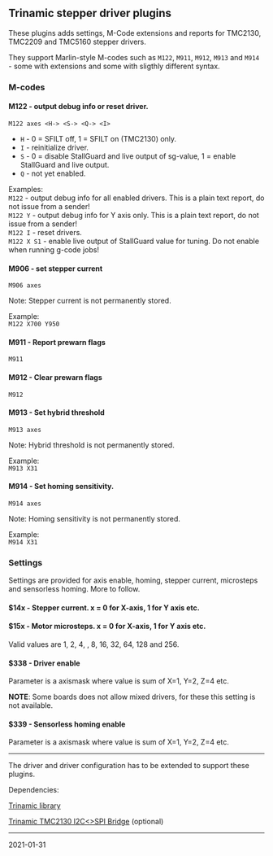 ## Trinamic stepper driver plugins

These plugins adds settings, M-Code extensions and reports for TMC2130, TMC2209 and TMC5160 stepper drivers.

They support Marlin-style M-codes such as `M122`, `M911`, `M912`, `M913` and `M914` - some with extensions and some with sligthly different syntax.

### M-codes

#### M122 - output debug info or reset driver.

`M122 axes <H-> <S-> <Q-> <I>`

* `H` - 0 = SFILT off, 1 = SFILT on \(TMC2130\) only.
* `I` - reinitialize driver.
* `S` - 0 = disable StallGuard and live output of sg-value, 1 = enable StallGuard and live output. 
* `Q` - not yet enabled.

Examples:  
`M122` - output debug info for all enabled drivers. This is a plain text report, do not issue from a sender!  
`M122 Y` - output debug info for Y axis only. This is a plain text report, do not issue from a sender!  
`M122 I` - reset drivers.  
`M122 X S1` - enable live output of StallGuard value for tuning. Do not enable when running g-code jobs!  

#### M906 - set stepper current

`M906 axes`

Note: Stepper current is not permanently stored.

Example:  
`M122 X700 Y950`

#### M911 - Report prewarn flags

`M911`  

#### M912 - Clear prewarn flags

`M912`

#### M913 - Set hybrid threshold

`M913 axes`

Note: Hybrid threshold is not permanently stored.

Example:  
`M913 X31`

 #### M914 - Set homing sensitivity.

`M914 axes`

Note: Homing sensitivity is not permanently stored.

Example:  
`M914 X31`

### Settings

Settings are provided for axis enable, homing, stepper current, microsteps and sensorless homing. More to follow.

#### $14x - Stepper current. x = 0 for X-axis, 1 for Y axis etc. 

#### $15x - Motor microsteps. x = 0 for X-axis, 1 for Y axis etc.

Valid values are 1, 2, 4, , 8, 16, 32, 64, 128 and 256.

#### $338 - Driver enable

Parameter is a axismask where value is sum of X=1, Y=2, Z=4 etc.

__NOTE__: Some boards does not allow mixed drivers, for these this setting is not available.

#### $339 - Sensorless homing enable

Parameter is a axismask where value is sum of X=1, Y=2, Z=4 etc.

---

The driver and driver configuration has to be extended to support these plugins.

Dependencies:

[Trinamic library](https://github.com/terjeio/Trinamic-library)

[Trinamic TMC2130 I2C<>SPI Bridge](https://github.com/terjeio/Trinamic_TMC2130_I2C_SPI_Bridge) \(optional\)

---
2021-01-31
